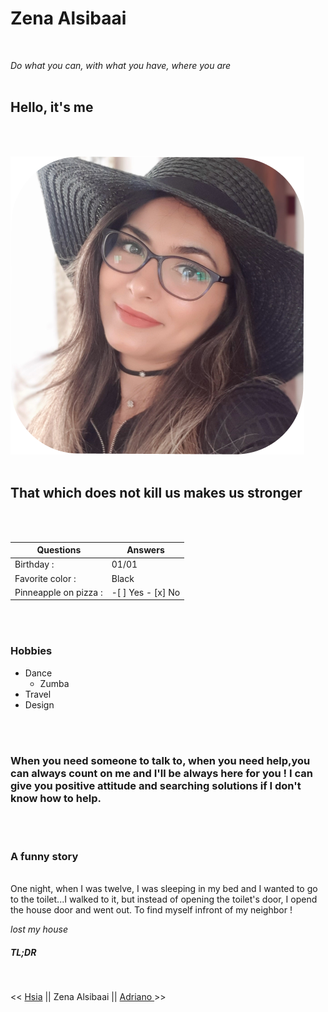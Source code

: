 # Zena Alsibaai
</br>

_Do what you can, with what you have, where you are_
</br>
</br>


## Hello, it's me

</br>
</br>

![Zena](./img/Zena-photo.png)
</br>
</br>
## That which does not kill us makes us stronger
</br>
</br>

Questions | Answers
----------|---------
Birthday : | 01/01
Favorite color : | Black
Pinneapple on pizza : | -[ ] Yes  - [x] No

</br>
</br>



### Hobbies

*  Dance
   * Zumba
* Travel
* Design
</br>
</br>


### When you need someone to talk to, when you need help,you can always count on me and I'll be always here for you ! I can give you positive attitude and searching solutions if I don't know how to help.
</br>
</br>



### A funny story
</br>
One night, when I was twelve, I was sleeping in my bed and I wanted to go to the toilet...I walked to it, but instead of opening the toilet's door, I opend the house door and went out. To find myself infront of my neighbor ! 

_lost my house_

##### TL;DR
</br>


<< [Hsia](https://github.com/yunhsiaho/markdown-challenge) ||    Zena Alsibaai || [Adriano ](https://github.com/Ooverz/markdown-challenge) >>  
